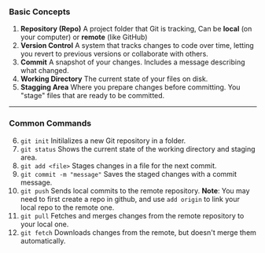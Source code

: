 ### **Basic Concepts**

1.  **Repository (Repo)**
    A project folder that Git is tracking, Can be
    **local** (on your computer) or **remote** (like
    GitHub)
2.  **Version Control**
    A system that tracks changes to code
    over time, letting you revert to
    previous versions or collaborate with
    others.
3.  **Commit**
    A snapshot of your changes. Includes a
    message describing what changed.
4.  **Working Directory**
    The current state of your files on
    disk.
5.  **Stagging Area**
    Where you prepare changes before
    committing. You "stage" files that are
    ready to be committed.

---

### **Common Commands**

6.  `git init`
    Initilalizes a new Git repository in a
    folder.
7.  `git status`
    Shows the current state of the working
    directory and staging area.
8.  `git add <file>`
    Stages changes in a file for the next
    commit.
9.  `git commit -m "message"`
    Saves the staged changes with a commit
    message.
10. `git push`
    Sends local commits to the remote
    repository.
    **Note**: You may need to first create
    a repo in github, and use `add origin`
    to link your local repo to the remote
    one.
11. `git pull`
    Fetches and merges changes from the
    remote repository to your local one.
12.  `git fetch`
     Downloads changes from the remote, but
     doesn't merge them automatically.
